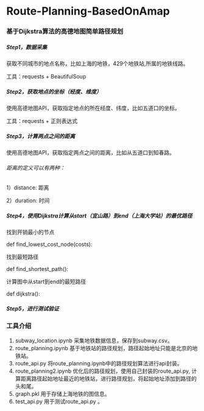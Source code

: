 # Route-Planning-BasedOnAmap 

### 基于Dijkstra算法的高德地图简单路径规划

##### Step1，数据采集

获取不同城市的地点名称，比如上海的地铁，429个地铁站,所属的地铁线路。

工具：requests + BeautifulSoup

##### Step2，获取地点的坐标（经度、维度）

使用高德地图API，获取指定地点的所在经度、纬度，比如五道口的坐标。

工具：requests + 正则表达式

##### Step3，计算两点之间的距离

使用高德地图API，获取指定两点之间的距离，比如从五道口到知春路。

###### 距离的定义可以有两种：

1）distance: 距离

2）duration: 时间

##### Step4，使用Dijkstra计算从start（宜山路）到end（上海大学站）的最优路径

找到开销最小的节点

def find_lowest_cost_node(costs):



找到最短路径

def find_shortest_path():



计算图中从start到end的最短路径

def dijkstra():

##### Step5，进行测试验证

### 工具介绍

1. subway_location.ipynb 采集地铁数据信息，保存到subway.csv。
2. route_planning.ipynb 基于地铁站的路径规划，路径起始地址只能是北京的地铁站。
3. route_api.py 将route_planning.ipynb中的路径规划算法进行api封装。
4. route_planning2.ipynb 优化后的路径规划，使用自己封装的route_api.py, 计算距离路径起始地址最近的地铁站，进行路径规划，将起始地址添加到路径的头和尾。
5. graph.pkl 用于存储上海地铁的图信息。
6. test_api.py 用于测试route_api.py 。